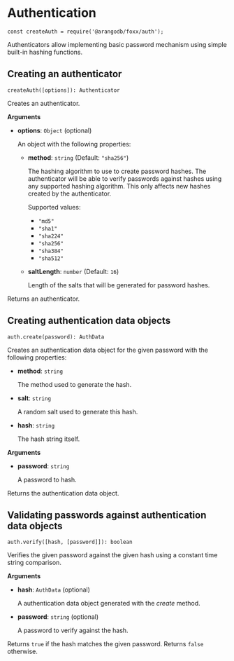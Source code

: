 Authentication
==============

`const createAuth = require('@arangodb/foxx/auth');`

Authenticators allow implementing basic password mechanism using simple built-in hashing functions.

Creating an authenticator
-------------------------

`createAuth([options]): Authenticator`

Creates an authenticator.

**Arguments**

* **options**: `Object` (optional)

  An object with the following properties:

  * **method**: `string` (Default: `"sha256"`)

    The hashing algorithm to use to create password hashes. The authenticator will be able to verify passwords against hashes using any supported hashing algorithm. This only affects new hashes created by the authenticator.

    Supported values:

    * `"md5"`
    * `"sha1"`
    * `"sha224"`
    * `"sha256"`
    * `"sha384"`
    * `"sha512"`

  * **saltLength**: `number` (Default: `16`)

    Length of the salts that will be generated for password hashes.

Returns an authenticator.

Creating authentication data objects
------------------------------------

`auth.create(password): AuthData`

Creates an authentication data object for the given password with the following properties:

* **method**: `string`

  The method used to generate the hash.

* **salt**: `string`

  A random salt used to generate this hash.

* **hash**: `string`

  The hash string itself.

**Arguments**

* **password**: `string`

  A password to hash.

Returns the authentication data object.

Validating passwords against authentication data objects
--------------------------------------------------------

`auth.verify([hash, [password]]): boolean`

Verifies the given password against the given hash using a constant time string comparison.

**Arguments**

* **hash**: `AuthData` (optional)

  A authentication data object generated with the *create* method.

* **password**: `string` (optional)

  A password to verify against the hash.

Returns `true` if the hash matches the given password. Returns `false` otherwise.
